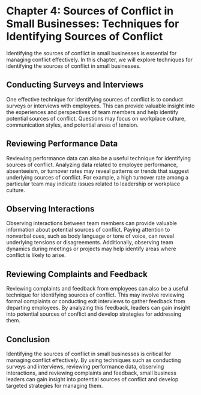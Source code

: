 Chapter 4: Sources of Conflict in Small Businesses: Techniques for Identifying Sources of Conflict
==================================================================================================

Identifying the sources of conflict in small businesses is essential for managing conflict effectively. In this chapter, we will explore techniques for identifying the sources of conflict in small businesses.

Conducting Surveys and Interviews
---------------------------------

One effective technique for identifying sources of conflict is to conduct surveys or interviews with employees. This can provide valuable insight into the experiences and perspectives of team members and help identify potential sources of conflict. Questions may focus on workplace culture, communication styles, and potential areas of tension.

Reviewing Performance Data
--------------------------

Reviewing performance data can also be a useful technique for identifying sources of conflict. Analyzing data related to employee performance, absenteeism, or turnover rates may reveal patterns or trends that suggest underlying sources of conflict. For example, a high turnover rate among a particular team may indicate issues related to leadership or workplace culture.

Observing Interactions
----------------------

Observing interactions between team members can provide valuable information about potential sources of conflict. Paying attention to nonverbal cues, such as body language or tone of voice, can reveal underlying tensions or disagreements. Additionally, observing team dynamics during meetings or projects may help identify areas where conflict is likely to arise.

Reviewing Complaints and Feedback
---------------------------------

Reviewing complaints and feedback from employees can also be a useful technique for identifying sources of conflict. This may involve reviewing formal complaints or conducting exit interviews to gather feedback from departing employees. By analyzing this feedback, leaders can gain insight into potential sources of conflict and develop strategies for addressing them.

Conclusion
----------

Identifying the sources of conflict in small businesses is critical for managing conflict effectively. By using techniques such as conducting surveys and interviews, reviewing performance data, observing interactions, and reviewing complaints and feedback, small business leaders can gain insight into potential sources of conflict and develop targeted strategies for managing them.
